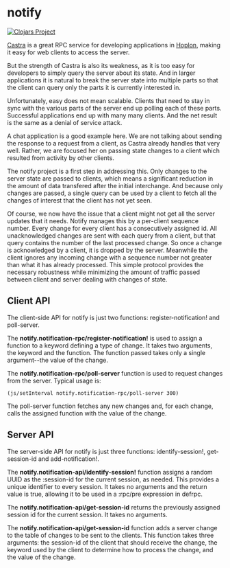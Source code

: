 # notify
[![Clojars Project](http://clojars.org/hoplon/notify/latest-version.svg)](http://clojars.org/hoplon/notify)

[Castra](https://github.com/hoplon/castra)
is a great RPC service for developing applications in
[Hoplon](https://github.com/hoplon/hoplon),
making it easy for web clients to access the server.

But the strength of Castra is also its weakness, as it is
too easy for developers to simply query the server about
its state. And in larger applications it is natural to break
the server state into multiple parts so that the client can 
query only the parts it is currently interested in.

Unfortunately, easy does not mean scalable. Clients that need to 
stay in sync with the various parts of the server end up polling 
each of these parts. Successful applications end up with many
many clients. And the net result is the same as a denial of service
attack.

A chat application is a good example here. We are not talking about
sending the response to a request from a client, as Castra already
handles that very well. Rather, we are focused her on passing state
changes to a client which resulted from activity by other clients.

The notify project is a first step in addressing this. Only changes
to the server state are passed to clients, which means a significant 
reduction in the amount of data transfered after the initial interchange.
And because only changes are passed, a single query can be used by
a client to fetch all the changes of interest that the client has not
yet seen.

Of course, we now have the issue that a client might not get all the
server updates that it needs. Notify manages this by a per-client sequence
number. Every change for every client has a consecutively assigned id.
All unacknowledged changes are sent with each query from a client, but that query
contains the number of the last processed change. So once a change is acknowledged
by a client, it is dropped by the server. Meanwhile the client ignores any 
incoming change with a sequence number not greater than what it has already processed.
This simple protocol provides the necessary robustness while minimizing the amount
of traffic passed between client and server dealing with changes of state.

## Client API

The client-side API for notify is just two functions: register-notification! and poll-server.

The **notify.notification-rpc/register-notification!** is used to assign a function to a 
keyword defining a type of 
change. It takes two arguments, the keyword and the function. The function passed takes
only a single argument--the value of the change.

The **notify.notification-rpc/poll-server** function is used to request changes from the 
server. Typical usage is:

```
(js/setInterval notify.notification-rpc/poll-server 300)
```

The poll-server function fetches any new changes and, for each change, calls the assigned 
function with the value of the change.

## Server API

The server-side API for notify is just three functions: identify-session!, get-session-id
and add-notification!.

The **notify.notification-api/identify-session!** function assigns a random UUID as the 
:session-id for the current session, as needed. This provides a unique identifier to every 
session. It takes no arguments and the return value is true, allowing it to be used in a :rpc/pre expression in defrpc.

The **notify.notification-api/get-session-id** returns the previously assigned 
session id for the current session. It takes no arguments.

The **notify.notification-api/get-session-id** function adds a server change to the table
of changes to be sent to the clients. This function takes three arguments:
the session-id of the client that should receive the change, the keyword used by the client to
determine how to process the change, and the value of the change.
